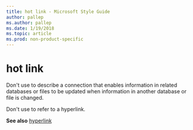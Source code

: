 ```yaml
---
title: hot link - Microsoft Style Guide
author: pallep
ms.author: pallep
ms.date: 1/19/2018
ms.topic: article
ms.prod: non-product-specific
---
```


# hot link

Don't use to describe a connection that
enables information in related databases or files to be
updated when information in another database or file is changed. 

Don't use to refer to a hyperlink.

**See also** [hyperlink](/style-guide/a-z-word-list-term-collections/h/hyperlink)
